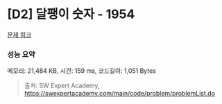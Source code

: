 # [D2] 달팽이 숫자 - 1954 

[문제 링크](https://swexpertacademy.com/main/code/problem/problemDetail.do?contestProbId=AV5PobmqAPoDFAUq) 

### 성능 요약

메모리: 21,484 KB, 시간: 159 ms, 코드길이: 1,051 Bytes



> 출처: SW Expert Academy, https://swexpertacademy.com/main/code/problem/problemList.do